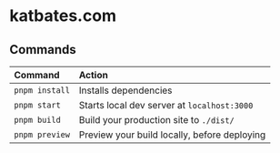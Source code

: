 # katbates.com

## Commands

| Command           | Action                                           |
| :-----------------| :----------------------------------------------- |
| `pnpm install`    | Installs dependencies                            |
| `pnpm start`      | Starts local dev server at `localhost:3000`      |
| `pnpm build`      | Build your production site to `./dist/`          |
| `pnpm preview`    | Preview your build locally, before deploying     |
